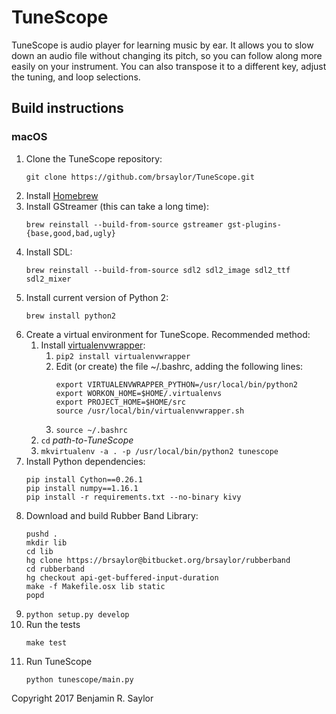 # TuneScope

TuneScope is audio player for learning music by ear. It allows you to slow down
an audio file without changing its pitch, so you can follow along more easily on
your instrument. You can also transpose it to a different key, adjust the
tuning, and loop selections.

## Build instructions

### macOS

1. Clone the TuneScope repository:
    ```
    git clone https://github.com/brsaylor/TuneScope.git
    ```
1. Install [Homebrew](http://brew.sh/)
1. Install GStreamer (this can take a long time):
    ```
    brew reinstall --build-from-source gstreamer gst-plugins-{base,good,bad,ugly}
    ```
1. Install SDL:
    ```
    brew reinstall --build-from-source sdl2 sdl2_image sdl2_ttf sdl2_mixer
    ```
1. Install current version of Python 2:
    ```
    brew install python2
    ```
1. Create a virtual environment for TuneScope. Recommended method:
    1. Install [virtualenvwrapper](http://virtualenvwrapper.readthedocs.io/):
        1. `pip2 install virtualenvwrapper`
        2. Edit (or create) the file ~/.bashrc, adding the following lines:
            ```
            export VIRTUALENVWRAPPER_PYTHON=/usr/local/bin/python2
            export WORKON_HOME=$HOME/.virtualenvs
            export PROJECT_HOME=$HOME/src
            source /usr/local/bin/virtualenvwrapper.sh
            ```
        3. `source ~/.bashrc`
    2. `cd` _path-to-TuneScope_
    3. `mkvirtualenv -a . -p /usr/local/bin/python2 tunescope`
1. Install Python dependencies:
    ```
    pip install Cython==0.26.1
    pip install numpy==1.16.1
    pip install -r requirements.txt --no-binary kivy
    ```
1. Download and build Rubber Band Library:
    ```
    pushd .
    mkdir lib
    cd lib
    hg clone https://brsaylor@bitbucket.org/brsaylor/rubberband
    cd rubberband
    hg checkout api-get-buffered-input-duration
    make -f Makefile.osx lib static
    popd
    ```
1. `python setup.py develop`
1. Run the tests
    ```
    make test
    ```
1. Run TuneScope
    ```
    python tunescope/main.py
    ```

Copyright 2017 Benjamin R. Saylor
